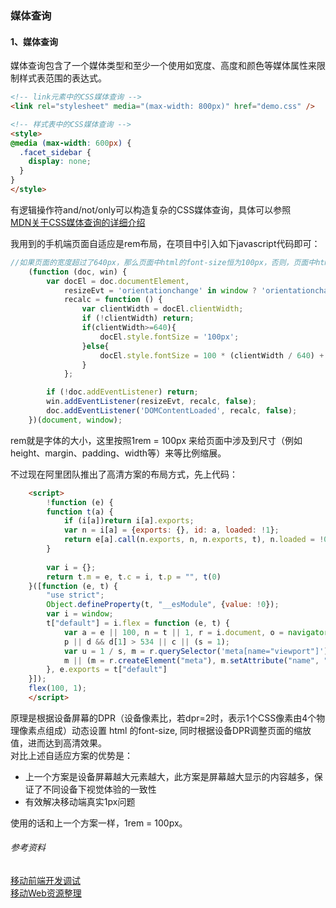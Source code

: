 ### 媒体查询

#### 1、媒体查询
媒体查询包含了一个媒体类型和至少一个使用如宽度、高度和颜色等媒体属性来限制样式表范围的表达式。 
```HTML
<!-- link元素中的CSS媒体查询 -->
<link rel="stylesheet" media="(max-width: 800px)" href="demo.css" />

<!-- 样式表中的CSS媒体查询 -->
<style>
@media (max-width: 600px) {
  .facet_sidebar {
    display: none;
  }
}
</style>
```

有逻辑操作符and/not/only可以构造复杂的CSS媒体查询，具体可以参照   <br>
[MDN关于CSS媒体查询的详细介绍](https://developer.mozilla.org/en-US/docs/Web/CSS/Media_Queries/Using_media_queries)

我用到的手机端页面自适应是rem布局，在项目中引入如下javascript代码即可：
```javascript
//如果页面的宽度超过了640px，那么页面中html的font-size恒为100px，否则，页面中html的font-size的大小为： 100 * (当前页面宽度 / 640) 
    (function (doc, win) {
        var docEl = doc.documentElement,
            resizeEvt = 'orientationchange' in window ? 'orientationchange' : 'resize',
            recalc = function () {
                var clientWidth = docEl.clientWidth;
                if (!clientWidth) return;
                if(clientWidth>=640){
                    docEl.style.fontSize = '100px';
                }else{
                    docEl.style.fontSize = 100 * (clientWidth / 640) + 'px';
                }
            };

        if (!doc.addEventListener) return;
        win.addEventListener(resizeEvt, recalc, false);
        doc.addEventListener('DOMContentLoaded', recalc, false);
    })(document, window);
```
rem就是字体的大小，这里按照1rem = 100px 来给页面中涉及到尺寸（例如height、margin、padding、width等）来等比例缩展。

不过现在阿里团队推出了高清方案的布局方式，先上代码：
```HTML
    <script>
        !function (e) {
        function t(a) {
            if (i[a])return i[a].exports;
            var n = i[a] = {exports: {}, id: a, loaded: !1};
            return e[a].call(n.exports, n, n.exports, t), n.loaded = !0, n.exports
        }
   
        var i = {};
        return t.m = e, t.c = i, t.p = "", t(0)
    }([function (e, t) {
        "use strict";
        Object.defineProperty(t, "__esModule", {value: !0});
        var i = window;
        t["default"] = i.flex = function (e, t) {
            var a = e || 100, n = t || 1, r = i.document, o = navigator.userAgent, d = o.match(/Android[\S\s]+AppleWebkit\/(\d{3})/i), l = o.match(/U3\/((\d+|\.){5,})/i), c = l && parseInt(l[1].split(".").join(""), 10) >= 80, p = navigator.appVersion.match(/(iphone|ipad|ipod)/gi), s = i.devicePixelRatio || 1;
            p || d && d[1] > 534 || c || (s = 1);
            var u = 1 / s, m = r.querySelector('meta[name="viewport"]');
            m || (m = r.createElement("meta"), m.setAttribute("name", "viewport"), r.head.appendChild(m)), m.setAttribute("content", "width=device-width,user-scalable=no,initial-scale=" + u + ",maximum-scale=" + u + ",minimum-scale=" + u), r.documentElement.style.fontSize = a / 2 * s * n + "px"
        }, e.exports = t["default"]
    }]);
    flex(100, 1);
    </script>
```
原理是根据设备屏幕的DPR（设备像素比，若dpr=2时，表示1个CSS像素由4个物理像素点组成）动态设置 html 的font-size, 同时根据设备DPR调整页面的缩放值，进而达到高清效果。 <br>
对比上述自适应方案的优势是： <br>
* 上一个方案是设备屏幕越大元素越大，此方案是屏幕越大显示的内容越多，保证了不同设备下视觉体验的一致性
* 有效解决移动端真实1px问题

使用的话和上一个方案一样，1rem = 100px。



###### 参考资料
[移动前端开发调试](http://yujiangshui.com/multidevice-frontend-debug/) <br>
[移动Web资源整理](http://www.cnblogs.com/PeunZhang/p/3407453.html)













